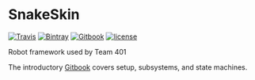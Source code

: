 
# SnakeSkin
[![Travis](https://img.shields.io/travis/team401/SnakeSkin.svg)](https://travis-ci.org/team401/SnakeSkin)
[![Bintray](https://api.bintray.com/packages/team401/SnakeSkin/SnakeSkin/images/download.svg)](https://bintray.com/team401/SnakeSkin/SnakeSkin/_latestVersion)
[![Gitbook](https://cdn.rawgit.com/aleen42/badges/master/src/gitbook_2.svg)](https://team401.gitbooks.io/snakeskin/content/)
[![license](https://img.shields.io/github/license/team401/SnakeSkin.svg)](https://github.com/team401/SnakeSkin/blob/master/LICENSE)

Robot framework used by Team 401

The introductory [Gitbook](https://team401.gitbooks.io/snakeskin/content/) covers setup, subsystems, and state machines.
